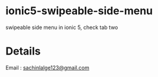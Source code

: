 # ionic5-swipeable-side-menu
swipeable side menu in ionic 5, 
check tab two

# Details
Email : sachinlalge123@gmail.com
